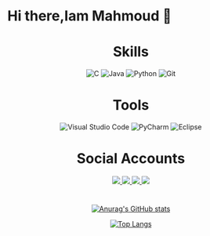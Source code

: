 
 # Hi there,Iam Mahmoud 👋
<div align="center">






 # Skills
![C](https://img.shields.io/badge/c-%2300599C.svg?style=for-the-badge&logo=c&logoColor=white)
![Java](https://img.shields.io/badge/java-%23ED8B00.svg?style=for-the-badge&logo=openjdk&logoColor=white)
![Python](https://img.shields.io/badge/python-3670A0?style=for-the-badge&logo=python&logoColor=ffdd54)
![Git](https://img.shields.io/badge/git-%23F05033.svg?style=for-the-badge&logo=git&logoColor=white)

 # Tools
![Visual Studio Code](https://img.shields.io/badge/Visual%20Studio%20Code-0078d7.svg?style=for-the-badge&logo=visual-studio-code&logoColor=white)
![PyCharm](https://img.shields.io/badge/pycharm-143?style=for-the-badge&logo=pycharm&logoColor=black&color=black&labelColor=green)
![Eclipse](https://img.shields.io/badge/Eclipse-FE7A16.svg?style=for-the-badge&logo=Eclipse&logoColor=white)

 # Social Accounts
  <a href="https://www.facebook.com/7oda.samy.72/">
    <img src="https://img.shields.io/badge/Facebook-%231877F2.svg?style=for-the-badge&logo=Facebook&logoColor=white" />
   <a href="Mahmoud Samy#7636">
    <img src="https://img.shields.io/badge/Discord-%235865F2.svg?style=for-the-badge&logo=discord&logoColor=white" />
   <a href="https://www.linkedin.com/in/mahmoud-samy-519986125/">
    <img src="https://img.shields.io/badge/linkedin-%230077B5.svg?style=for-the-badge&logo=linkedin&logoColor=white" />
   <a href="mailto:mahmoudsamyzx11@gmail.com">
    <img src="https://img.shields.io/badge/Gmail-D14836?style=for-the-badge&logo=gmail&logoColor=white">

# 
![Anurag's GitHub stats](https://github-readme-stats.vercel.app/api?username=MahmoudSamy511&show_icons=true&theme=highcontrast)
    
[![Top Langs](https://github-readme-stats.vercel.app/api/top-langs/?username=MahmoudSamy511&layout=compact)](https://github.com/anuraghazra/github-readme-stats)



